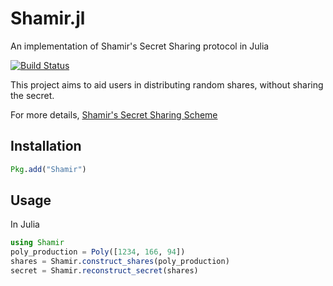 # Shamir.jl
An implementation of Shamir's Secret Sharing protocol in Julia

[![Build Status](https://travis-ci.com/r0cketr1kky/Shamir.jl.svg?branch=master)](https://travis-ci.com/r0cketr1kky/Shamir.jl)

This project aims to aid users in distributing random shares, without sharing the secret. <br/>

For more details, [Shamir's Secret Sharing Scheme](https://en.wikipedia.org/wiki/Shamir's_Secret_Sharing#Shamir.27s_secret-sharing_scheme)<br/>

## Installation

```julia
Pkg.add("Shamir")
```

## Usage

In Julia

```julia
using Shamir
poly_production = Poly([1234, 166, 94])
shares = Shamir.construct_shares(poly_production)
secret = Shamir.reconstruct_secret(shares)
```
